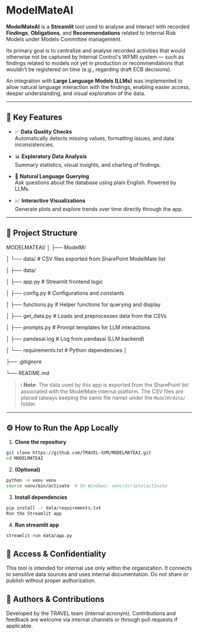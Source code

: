 # ModelMateAI

**ModelMateAI** is a **Streamlit** tool used to analyse and interact with recorded **Findings**, **Obligations**, and **Recommendations** related to Internal Risk Models under Models Committee management.

Its primary goal is to centralize and analyse recorded activities that would otherwise not be captured by Internal Control's WFMII system — such as findings related to models not yet in production or recommendations that wouldn’t be registered on time (e.g., regarding draft ECB decisions).

An integration with **Large Language Models (LLMs)** was implemented to allow natural language interaction with the findings, enabling easier access, deeper understanding, and visual exploration of the data.

---

## 🧠 Key Features

- ✅ **Data Quality Checks**  
  Automatically detects missing values, formatting issues, and data inconsistencies.

- 📊 **Exploratory Data Analysis**  
  Summary statistics, visual insights, and charting of findings.

- 💬 **Natural Language Querying**  
  Ask questions about the database using plain English. Powered by LLMs.

- 📈 **Interactive Visualizations**  
  Generate plots and explore trends over time directly through the app.

---

## 📁 Project Structure

MODELMATEAI/
│
├── ModelM/

│ └── data/ # CSV files exported from SharePoint ModelMate list

│
├── data/

│ ├── app.py # Streamlit frontend logic

│ ├── config.py # Configurations and constants

│ ├── functions.py # Helper functions for querying and display

│ ├── get_data.py # Loads and preprocesses data from the CSVs

│ ├── prompts.py # Prompt templates for LLM interactions

│ ├── pandasai.log # Log from pandasai (LLM backend)

│ └── requirements.txt # Python dependencies
│

├── .gitignore

└── README.md


> ℹ️ **Note**: The data used by this app is exported from the SharePoint list associated with the ModelMate internal platform. The CSV files are placed (always keeping the same file name) under the `ModelM/data/` folder.

---

## ⚙️ How to Run the App Locally

1. **Clone the repository**

```bash
git clone https://github.com/TRAVEL-GVM/MODELMATEAI.git
cd MODELMATEAI
```

2. **(Optional)**

```bash
python -m venv venv
source venv/bin/activate  # On Windows: venv\Scripts\activate
```

3. **Install dependencies**

```bash
pip install -r data/requirements.txt
Run the Streamlit app
```

4. **Run streamlit app**

```bash
streamlit run data/app.py
```

## 🔐 Access & Confidentiality
This tool is intended for internal use only within the organization. It connects to sensitive data sources and uses internal documentation. Do not share or publish without proper authorization.

## 👥 Authors & Contributions
Developed by the TRAVEL team (internal acronym). Contributions and feedback are welcome via internal channels or through pull requests if applicable.

